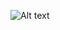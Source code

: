 ![Alt text](https://raw.github.com/AlexWoroschilow/DisplayKeyboardLayout/master/screenshot/settings.png "Settings interface")
